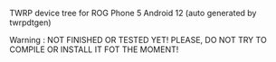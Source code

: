 TWRP device tree for ROG Phone 5 Android 12 (auto generated by twrpdtgen)

Warning : NOT FINISHED OR TESTED YET! PLEASE, DO NOT TRY TO COMPILE OR INSTALL IT FOT THE MOMENT!
